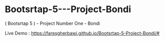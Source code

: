 # Bootsrtap-5---Project-Bondi
( Bootsrtap 5 )  - Project Number One - Bondi

Live Demo :
https://faresgherbawi.github.io/Bootsrtap-5-Project-Bondi/#
